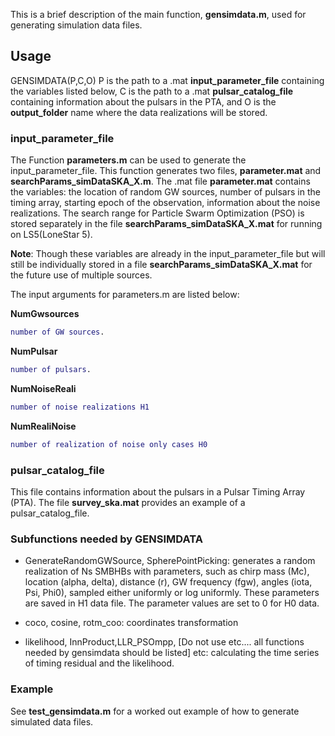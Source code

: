 This is a brief description of the main function, **gensimdata.m**, used for generating simulation data files.
## Usage
GENSIMDATA(P,C,O)
P is the path to a .mat **input_parameter_file** containing the variables listed below, C is the path to a .mat **pulsar_catalog_file** containing information about the pulsars in the PTA, and O is the **output_folder** name where the data realizations will be stored.

### input_parameter_file
The Function **parameters.m** can be used to generate the input_parameter_file. This function generates two files, **parameter.mat** and **searchParams_simDataSKA_X.m**. The .mat file **parameter.mat** contains the variables: the location of random GW sources, number of pulsars in the timing array, starting epoch of the observation, information about the noise realizations. The search range for Particle Swarm Optimization (PSO) is stored separately in the file **searchParams_simDataSKA_X.mat** for running on LS5(LoneStar 5).

**Note**: Though these variables are already in the input_parameter_file but will still be individually stored in a file **searchParams_simDataSKA_X.mat** for the future use of multiple sources.

The input arguments for parameters.m are listed below:

**NumGwsources**

```matlab
number of GW sources.
```

**NumPulsar**

```matlab
number of pulsars.
```

**NumNoiseReali**

```matlab
number of noise realizations H1
```

**NumRealiNoise**

```matlab
number of realization of noise only cases H0
```

### pulsar_catalog_file
This file contains information about the pulsars in a Pulsar Timing Array (PTA). The file **survey_ska.mat** provides an example of a pulsar_catalog_file.

### Subfunctions needed by GENSIMDATA

* GenerateRandomGWSource, SpherePointPicking: generates a random realization of Ns SMBHBs with parameters, such as chirp mass (Mc), location (alpha, delta), distance (r), GW frequency (fgw), angles (iota, Psi, Phi0), sampled either uniformly or log uniformly. These parameters are saved in H1 data file. The parameter values are set to 0 for H0 data.

* coco, cosine, rotm_coo: coordinates transformation

* likelihood, InnProduct,LLR_PSOmpp, [Do not use etc.... all functions needed by gensimdata should be listed] etc:  calculating the time series of timing residual and the likelihood.

### Example
See **test_gensimdata.m** for a worked out example of how to generate simulated data files.
